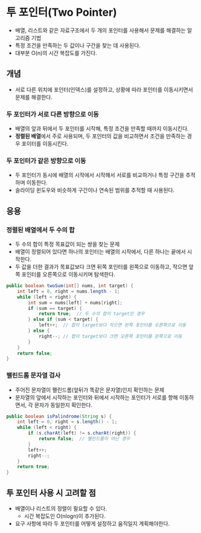 # 투 포인터(Two Pointer)
- 배열, 리스트와 같은 자료구조에서 두 개의 포인터를 사용해서 문제를 해결하는 알고리즘 기법
- 특정 조건을 만족하는 두 값이나 구간을 찾는 데 사용된다.
- 대부분 O(n)의 시간 복잡도를 가진다.

## 개념
- 서로 다른 위치에 포인터(인덱스)를 설정하고, 상황에 따라 포인터를 이동시키면서 문제를 해결한다.

### 두 포인터가 서로 다른 방향으로 이동
- 배열의 앞과 뒤에서 두 포인터를 시작해, 특정 조건을 만족할 때까지 이동시킨다.
- **정렬된 배열**에서 주로 사용되며, 두 포인터의 값을 비교하면서 조건을 만족하는 경우 포이터를 이동시킨다.

### 두 포인터가 같은 방향으로 이동
- 두 포인터가 동시에 배열의 시작에서 시작해서 서로를 비교하거나 특정 구간을 추적하며 이동한다.
- 슬라이딩 윈도우와 비슷하게 구간이나 연속된 범위를 추적할 때 사용된다.

## 응용
### 정렬된 배열에서 두 수의 합
- 두 수의 합이 특정 목표값이 되는 쌍을 찾는 문제
- 배열이 정렬되어 있다면 하나의 포인터는 배열의 시작에서, 다른 하나는 끝에서 시작한다.
- 두 값을 더한 결과가 목표값보다 크면 뒤쪽 포인터를 왼쪽으로 이동하고, 작으면 앞쪽 포인터를 오른쪽으로 이동시키며 탐색한다.

```java
public boolean twoSum(int[] nums, int target) {
    int left = 0, right = nums.length - 1;
    while (left < right) {
        int sum = nums[left] + nums[right];
        if (sum == target) {
            return true;  // 두 수의 합이 target인 경우
        } else if (sum < target) {
            left++;  // 합이 target보다 작으면 왼쪽 포인터를 오른쪽으로 이동
        } else {
            right--; // 합이 target보다 크면 오른쪽 포인터를 왼쪽으로 이동
        }
    }
    return false;
}
```

### 팰린드롬 문자열 검사
- 주어진 문자열이 팰린드롬(앞뒤가 똑같은 문자열)인지 확인하는 문제
- 문자열의 앞에서 시작하는 포인터와 뒤에서 시작하는 포인터가 서로를 향해 이동하면서, 각 문자가 동일한지 확인한다.

```java
public boolean isPalindrome(String s) {
    int left = 0, right = s.length() - 1;
    while (left < right) {
        if (s.charAt(left) != s.charAt(right)) {
            return false;  // 팰린드롬이 아닌 경우
        }
        left++;
        right--;
    }
    return true;
}
```

## 투 포인터 사용 시 고려할 점
- 배열이나 리스트의 정렬이 필요할 수 있다.
	- 시간 복잡도인 O(nlogn)이 추가된다.
- 요구 사항에 따라 두 포인터를 어떻게 설정하고 움직일지 계획해야한다.